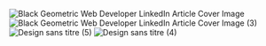 ![Black Geometric Web Developer LinkedIn Article Cover Image](https://github.com/user-attachments/assets/748e6cbe-0949-49d9-b942-c4441b3f187f)
![Black Geometric Web Developer LinkedIn Article Cover Image (3)](https://github.com/user-attachments/assets/3ce986ff-51c0-4239-b484-e6542dfa6308)
![Design sans titre (5)](https://github.com/user-attachments/assets/7b47fc40-dc00-4c6b-82bf-bf22ec70361f)
![Design sans titre (4)](https://github.com/user-attachments/assets/17038729-0537-40a5-888e-df0069f4d0c5)
